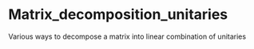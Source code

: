 # Matrix_decomposition_unitaries
Various ways to decompose a matrix into linear combination of unitaries
